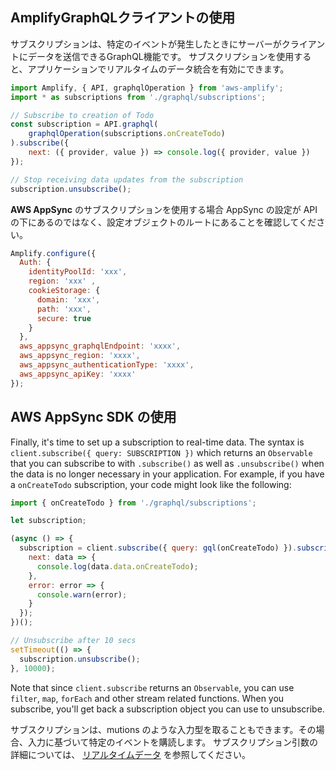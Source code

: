 ## AmplifyGraphQLクライアントの使用

サブスクリプションは、特定のイベントが発生したときにサーバーがクライアントにデータを送信できるGraphQL機能です。 サブスクリプションを使用すると、アプリケーションでリアルタイムのデータ統合を有効にできます。

```javascript
import Amplify, { API, graphqlOperation } from 'aws-amplify';
import * as subscriptions from './graphql/subscriptions';

// Subscribe to creation of Todo
const subscription = API.graphql(
    graphqlOperation(subscriptions.onCreateTodo)
).subscribe({
    next: ({ provider, value }) => console.log({ provider, value })
});

// Stop receiving data updates from the subscription
subscription.unsubscribe();

```

**AWS AppSync** のサブスクリプションを使用する場合 AppSync の設定が API の下にあるのではなく、設定オブジェクトのルートにあることを確認してください。

```javascript
Amplify.configure({
  Auth: {
    identityPoolId: 'xxx',
    region: 'xxx' ,
    cookieStorage: {
      domain: 'xxx',
      path: 'xxx',
      secure: true
    }
  },
  aws_appsync_graphqlEndpoint: 'xxxx',
  aws_appsync_region: 'xxxx',
  aws_appsync_authenticationType: 'xxxx',
  aws_appsync_apiKey: 'xxxx'
});
```

## AWS AppSync SDK の使用

Finally, it's time to set up a subscription to real-time data. The syntax is `client.subscribe({ query: SUBSCRIPTION })` which returns an `Observable` that you can subscribe to with `.subscribe()` as well as `.unsubscribe()` when the data is no longer necessary in your application. For example, if you have a `onCreateTodo` subscription, your code might look like the following:

```javascript
import { onCreateTodo } from './graphql/subscriptions';

let subscription;

(async () => {
  subscription = client.subscribe({ query: gql(onCreateTodo) }).subscribe({
    next: data => {
      console.log(data.data.onCreateTodo);
    },
    error: error => {
      console.warn(error);
    }
  });
})();

// Unsubscribe after 10 secs
setTimeout(() => {
  subscription.unsubscribe();
}, 10000);
```

Note that since `client.subscribe` returns an `Observable`, you can use `filter`, `map`, `forEach` and other stream related functions. When you subscribe, you'll get back a subscription object you can use to unsubscribe.

サブスクリプションは、mutions のような入力型を取ることもできます。その場合、入力に基づいて特定のイベントを購読します。 サブスクリプション引数の詳細については、 [リアルタイムデータ](https://docs.aws.amazon.com/appsync/latest/devguide/real-time-data.html) を参照してください。